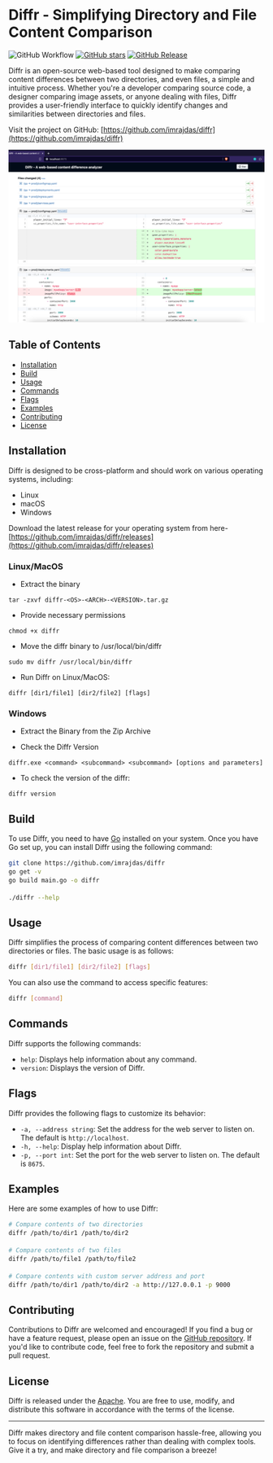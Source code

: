 # Diffr - Simplifying Directory and File Content Comparison

![GitHub Workflow](https://github.com/imrajdas/diffr/actions/workflows/build-check.yml/badge.svg?branch=main)
[![GitHub stars](https://img.shields.io/github/stars/imrajdas/diffr?style=social)](https://github.com/imrajdas/diffr/stargazers)
[![GitHub Release](https://img.shields.io/github/release/imrajdas/diffr.svg?style=flat)]()


Diffr is an open-source web-based tool designed to make comparing content differences between two directories, and even files, a simple and intuitive process. Whether you're a developer comparing source code, a designer comparing image assets, or anyone dealing with files, Diffr provides a user-friendly interface to quickly identify changes and similarities between directories and files.

Visit the project on GitHub: [https://github.com/imrajdas/diffr](https://github.com/imrajdas/diffr)

<img src="./static/images/demo.png">

## Table of Contents

- [Installation](#installation)
- [Build](#build)
- [Usage](#usage)
- [Commands](#commands)
- [Flags](#flags)
- [Examples](#examples)
- [Contributing](#contributing)
- [License](#license)

## Installation

Diffr is designed to be cross-platform and should work on various operating systems, including:

* Linux
* macOS
* Windows

Download the latest release for your operating system from here- [https://github.com/imrajdas/diffr/releases](https://github.com/imrajdas/diffr/releases)

### Linux/MacOS

* Extract the binary

```shell
tar -zxvf diffr-<OS>-<ARCH>-<VERSION>.tar.gz
```

* Provide necessary permissions

```shell
chmod +x diffr
```

* Move the diffr binary to /usr/local/bin/diffr

```shell
sudo mv diffr /usr/local/bin/diffr
```

* Run Diffr on Linux/MacOS:

```shell
diffr [dir1/file1] [dir2/file2] [flags]
```

### Windows

* Extract the Binary from the Zip Archive

* Check the Diffr Version

```shell
diffr.exe <command> <subcommand> <subcommand> [options and parameters]
```

* To check the version of the diffr:

```shell
diffr version
```

## Build

To use Diffr, you need to have [Go](https://golang.org/) installed on your system. Once you have Go set up, you can install Diffr using the following command:

```bash
git clone https://github.com/imrajdas/diffr
go get -v
go build main.go -o diffr

./diffr --help
```

## Usage

Diffr simplifies the process of comparing content differences between two directories or files. The basic usage is as follows:

```bash
diffr [dir1/file1] [dir2/file2] [flags]
```

You can also use the command to access specific features:

```bash
diffr [command]
```

## Commands

Diffr supports the following commands:

- `help`: Displays help information about any command.
- `version`: Displays the version of Diffr.

## Flags

Diffr provides the following flags to customize its behavior:

- `-a, --address string`: Set the address for the web server to listen on. The default is `http://localhost`.
- `-h, --help`: Display help information about Diffr.
- `-p, --port int`: Set the port for the web server to listen on. The default is `8675`.

## Examples

Here are some examples of how to use Diffr:

```bash
# Compare contents of two directories
diffr /path/to/dir1 /path/to/dir2

# Compare contents of two files
diffr /path/to/file1 /path/to/file2

# Compare contents with custom server address and port
diffr /path/to/dir1 /path/to/dir2 -a http://127.0.0.1 -p 9000
```

## Contributing

Contributions to Diffr are welcomed and encouraged! If you find a bug or have a feature request, please open an issue on the [GitHub repository](https://github.com/imrajdas/diffr). If you'd like to contribute code, feel free to fork the repository and submit a pull request.

## License

Diffr is released under the [Apache](LICENSE). You are free to use, modify, and distribute this software in accordance with the terms of the license.

---

Diffr makes directory and file content comparison hassle-free, allowing you to focus on identifying differences rather than dealing with complex tools. Give it a try, and make directory and file comparison a breeze!
